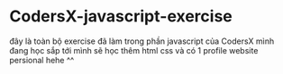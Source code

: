 # CodersX-javascript-exercise

đây là toàn bộ exercise đã làm trong phần javascript của CodersX mình đang học 
sắp tới mình sẽ học thêm html css và có 1 profile website persional hehe ^^

